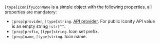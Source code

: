 `[type]IconifyIconName` is a simple object with the following properties, all properties are mandatory:

- `[prop]provider`, `[type]string`. [API provider](/api/providers.md). For public Iconify API value is an empty string `[str]""`.
- `[prop]prefix`, `[type]string`. Icon set prefix.
- `[prop]name`, `[type]string`. Icon name.
